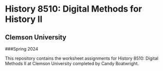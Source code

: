 # History 8510: Digital Methods for History II
## Clemson University
###Spring 2024

This repository contains the worksheet assignments for History 8510: Digital Methods II at Clemson University completed by Candy Boatwright. 
